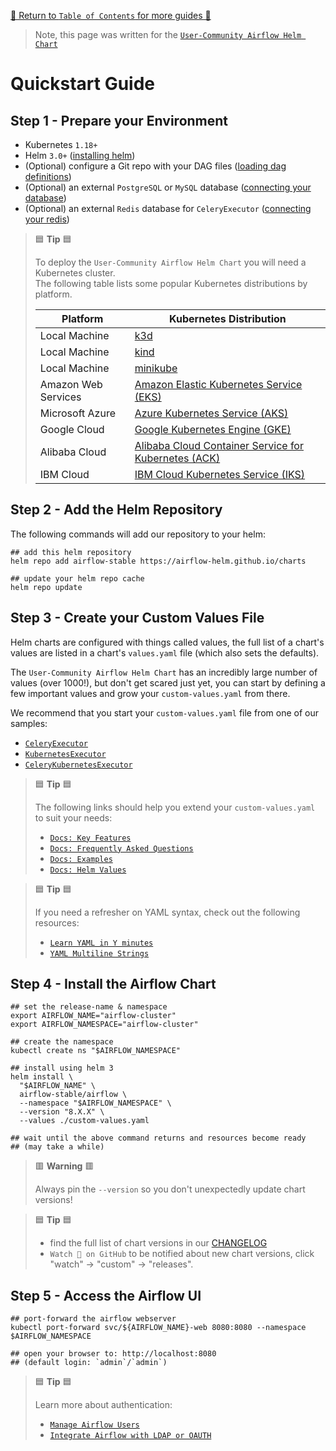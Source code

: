 [🔗 Return to `Table of Contents` for more guides 🔗](https://github.com/airflow-helm/charts/tree/main/charts/airflow#guides)

> Note, this page was written for the [`User-Community Airflow Helm Chart`](https://github.com/airflow-helm/charts/tree/main/charts/airflow)

# Quickstart Guide

## Step 1 - Prepare your Environment

- Kubernetes `1.18+`
- Helm `3.0+` ([installing helm](https://helm.sh/docs/intro/install/))
- (Optional) configure a Git repo with your DAG files ([loading dag definitions](../faq/dags/load-dag-definitions.md))
- (Optional) an external `PostgreSQL` or `MySQL` database ([connecting your database](../faq/database/external-database.md))
- (Optional) an external `Redis` database for `CeleryExecutor` ([connecting your redis](../faq/database/external-redis.md))

> 🟦 __Tip__ 🟦
>
> To deploy the `User-Community Airflow Helm Chart` you will need a Kubernetes cluster.
> <br>
> The following table lists some popular Kubernetes distributions by platform.
>
> Platform | Kubernetes Distribution
> --- | ---
> Local Machine | [k3d](https://k3d.io/)
> Local Machine | [kind](https://kind.sigs.k8s.io/)
> Local Machine | [minikube](https://minikube.sigs.k8s.io/)
> Amazon Web Services | [Amazon Elastic Kubernetes Service (EKS)](https://aws.amazon.com/eks/)
> Microsoft Azure | [Azure Kubernetes Service (AKS)](https://azure.microsoft.com/en-au/services/kubernetes-service/)
> Google Cloud | [Google Kubernetes Engine (GKE)](https://cloud.google.com/kubernetes-engine)
> Alibaba Cloud | [Alibaba Cloud Container Service for Kubernetes (ACK)](https://www.alibabacloud.com/product/kubernetes)
> IBM Cloud | [IBM Cloud Kubernetes Service (IKS)](https://www.ibm.com/cloud/kubernetes-service)

## Step 2 - Add the Helm Repository

The following commands will add our repository to your helm:

```shell
## add this helm repository
helm repo add airflow-stable https://airflow-helm.github.io/charts

## update your helm repo cache
helm repo update
```

## Step 3 - Create your Custom Values File

Helm charts are configured with things called values, the full list of a chart's values are listed in a chart's `values.yaml` file
(which also sets the defaults).

The `User-Community Airflow Helm Chart` has an incredibly large number of values (over 1000!),
but don't get scared just yet, you can start by defining a few important values and grow your `custom-values.yaml` from there.

We recommend that you start your `custom-values.yaml` file from one of our samples:

- [`CeleryExecutor`](../../sample-values-CeleryExecutor.yaml)
- [`KubernetesExecutor`](../../sample-values-KubernetesExecutor.yaml)
- [`CeleryKubernetesExecutor`](../../sample-values-CeleryKubernetesExecutor.yaml)

> 🟦 __Tip__ 🟦
>
> The following links should help you extend your `custom-values.yaml` to suit your needs:
>
> - [`Docs: Key Features`](../../README.md#key-features)
> - [`Docs: Frequently Asked Questions`](../../README.md#frequently-asked-questions)
> - [`Docs: Examples`](../../README.md#examples)
> - [`Docs: Helm Values`](../../README.md#helm-values)

> 🟦 __Tip__ 🟦
>
> If you need a refresher on YAML syntax, check out the following resources:
>
> - [`Learn YAML in Y minutes`](https://learnxinyminutes.com/docs/yaml/)
> - [`YAML Multiline Strings`](https://yaml-multiline.info/)

## Step 4 - Install the Airflow Chart

```shell
## set the release-name & namespace
export AIRFLOW_NAME="airflow-cluster"
export AIRFLOW_NAMESPACE="airflow-cluster"

## create the namespace
kubectl create ns "$AIRFLOW_NAMESPACE"

## install using helm 3
helm install \
  "$AIRFLOW_NAME" \
  airflow-stable/airflow \
  --namespace "$AIRFLOW_NAMESPACE" \
  --version "8.X.X" \
  --values ./custom-values.yaml

## wait until the above command returns and resources become ready
## (may take a while)
```

> 🟥 __Warning__ 🟥
>
> Always pin the `--version` so you don't unexpectedly update chart versions!

> 🟦 __Tip__ 🟦
>
> - find the full list of chart versions in our [CHANGELOG](https://github.com/airflow-helm/charts/blob/main/charts/airflow/CHANGELOG.md)
> - `Watch 👀 on GitHub` to be notified about new chart versions, click "watch" → "custom" → "releases".

## Step 5 - Access the Airflow UI

```shell
## port-forward the airflow webserver
kubectl port-forward svc/${AIRFLOW_NAME}-web 8080:8080 --namespace $AIRFLOW_NAMESPACE

## open your browser to: http://localhost:8080
## (default login: `admin`/`admin`)
```

> 🟦 __Tip__ 🟦
>
> Learn more about authentication:
>
> - [`Manage Airflow Users`](../faq/security/airflow-users.md)
> - [`Integrate Airflow with LDAP or OAUTH`](../faq/security/ldap-oauth.md)
